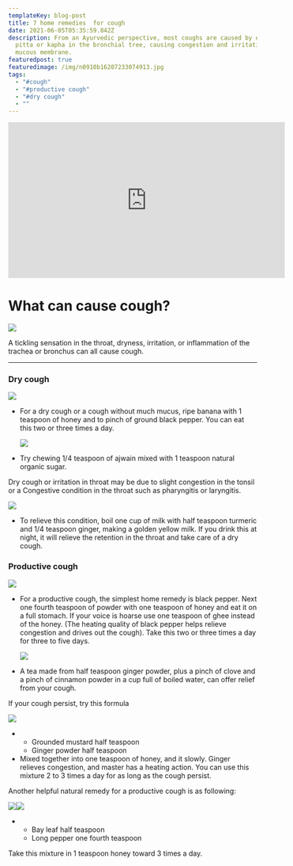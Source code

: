 ```yaml
---
templateKey: blog-post
title: 7 home remedies  for cough
date: 2021-06-05T05:35:59.842Z
description: From an Ayurvedic perspective, most coughs are caused by excess
  pitta or kapha in the bronchial tree, causing congestion and irritation of the
  mucous membrane.
featuredpost: true
featuredimage: /img/n0910b16207233074913.jpg
tags:
  - "#cough"
  - "#productive cough"
  - "#dry cough"
  - ""
---
```

<!--StartFragment-->

<iframe width="560" height="315" src="https://www.youtube.com/embed/q3-suV3JliE" title="YouTube video player" frameborder="0" allow="accelerometer; autoplay; clipboard-write; encrypted-media; gyroscope; picture-in-picture" allowfullscreen></iframe>

# What can cause cough?

[![](https://1.bp.blogspot.com/-rkzv2azQIYw/YLHaC-RBazI/AAAAAAAAAVs/nnk1lLZlFoMzz3B_EXaI7m-HKORtiVTUQCNcBGAsYHQ/s320/coronavirus-4952102_640.jpg)](https://www.blogger.com/u/1/blog/post/edit/7168298537165131910/2415280919806185679#)

A tickling sensation in the throat, dryness, irritation, or inflammation of the trachea or bronchus can all cause cough.

- - -

### Dry cough

[![](https://1.bp.blogspot.com/-VZcPEgjHTMA/YLHbqxGIWvI/AAAAAAAAAV8/Nwys_T2-sVktPEqAB2oOzv1b3LQArqU8QCNcBGAsYHQ/s320/bananas-6258581_1280.jpg)](https://www.blogger.com/u/1/blog/post/edit/7168298537165131910/2415280919806185679#)

* For a dry cough or a cough without much mucus, ripe banana with 1 teaspoon of honey and to pinch of ground black pepper. You can eat this two or three times a day.

  [![](https://1.bp.blogspot.com/-mN70bsD4q58/YLHcZLDO53I/AAAAAAAAAWE/325n_Ht5S28Ar4dpO1KN11Fd_3D2NLt3wCNcBGAsYHQ/s320/ajwain-3395800_960_720.jpg)](https://www.blogger.com/u/1/blog/post/edit/7168298537165131910/2415280919806185679#)
* Try chewing 1/4 teaspoon of ajwain mixed with 1 teaspoon natural organic sugar.

Dry cough or irritation in throat may be due to slight congestion in the tonsil or a Congestive condition in the throat such as pharyngitis or laryngitis.

[![](https://1.bp.blogspot.com/-cQWO1nok75I/YLHcpWqlEOI/AAAAAAAAAWM/Yy3tFhyTwnw-DDT9iANCj7Md2QRIdW1-ACNcBGAsYHQ/s320/milk-2474993_960_720.jpg)](https://www.blogger.com/u/1/blog/post/edit/7168298537165131910/2415280919806185679#)

* To relieve this condition, boil one cup of milk with half teaspoon turmeric and 1/4 teaspoon ginger, making a golden yellow milk. If you drink this at night, it will relieve the retention in the throat and take care of a dry cough.

### Productive cough

[![](https://1.bp.blogspot.com/-dKzMi506RSQ/YLHc-tELCtI/AAAAAAAAAWU/rL9q_R6z9dEINbzLbyptWjboz6o-S0pswCNcBGAsYHQ/s320/peppercorns-1992412_960_720.jpg)](https://www.blogger.com/u/1/blog/post/edit/7168298537165131910/2415280919806185679#)

* For a productive cough, the simplest home remedy is black pepper. Next one fourth teaspoon of powder with one teaspoon of honey and eat it on a full stomach. If your voice is hoarse use one teaspoon of ghee instead of the honey. (The heating quality of black pepper helps relieve congestion and drives out the cough). Take this two or three times a day for three to five days.

  [![](https://1.bp.blogspot.com/-zGgNZ9uOqk0/YLHdOtkNNZI/AAAAAAAAAWc/LWvjlqO6RwAY8RB54Jtj_MYDfrpguywTgCNcBGAsYHQ/s320/tea-cup-2107599_960_720.jpg)](https://www.blogger.com/u/1/blog/post/edit/7168298537165131910/2415280919806185679#)
* A tea made from half teaspoon ginger powder, plus a pinch of clove and a pinch of cinnamon powder in a cup full of boiled water, can offer relief from your cough.

If your cough persist, try this formula

[![](https://1.bp.blogspot.com/-b-LI0C-qBcE/YLHdh8PYpTI/AAAAAAAAAWk/0A5L1cfngZYhGDXvWd1QtFEh38Os0w_LwCNcBGAsYHQ/s320/mustard-1039768_960_720.jpg)](https://www.blogger.com/u/1/blog/post/edit/7168298537165131910/2415280919806185679#)

* * Grounded mustard half teaspoon
  * Ginger powder half teaspoon
* Mixed together into one teaspoon of honey, and it slowly. Ginger relieves congestion, and master has a heating action. You can use this mixture 2 to 3 times a day for as long as the cough persist.

Another helpful natural remedy for a productive cough is as following:

[![](https://1.bp.blogspot.com/-FESOygGWpO0/YLHePBPys_I/AAAAAAAAAWw/XOipEz8wHSM4Ja8PWvutXDxLa6il1ALGwCNcBGAsYHQ/w277-h184/laurel-272961_960_720.jpg)](https://www.blogger.com/u/1/blog/post/edit/7168298537165131910/2415280919806185679#)[![](https://1.bp.blogspot.com/-SI9Ufqjg38s/YLHeIjj2nxI/AAAAAAAAAWs/VDzCpP9BO6EUdbI5X2L9HGy0E_dvXdApACNcBGAsYHQ/w310-h202/513EVzVLkgL._AC_SX425_.jpg)](https://www.blogger.com/u/1/blog/post/edit/7168298537165131910/2415280919806185679#)

* * Bay leaf half teaspoon
  * Long pepper one fourth teaspoon

Take this mixture in 1 teaspoon honey toward 3 times a day.

<!--EndFragment-->